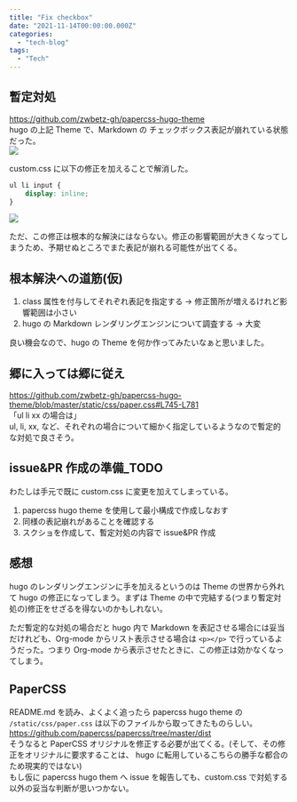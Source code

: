 ```yaml
---
title: "Fix checkbox"
date: "2021-11-14T00:00:00.000Z"
categories: 
  - "tech-blog"
tags:
  - "Tech"
---
```


## 暫定対処
https://github.com/zwbetz-gh/papercss-hugo-theme  
hugo の上記 Theme で、Markdown の チェックボックス表記が崩れている状態だった。  
![](/images/SS_2021-11-14_17.56.27.png)

custom.css に以下の修正を加えることで解消した。  
```custom.css
ul li input {
    display: inline;
}
```
![](/images/SS_2021-11-14_17.58.15.png)

ただ、この修正は根本的な解決にはならない。修正の影響範囲が大きくなってしまうため、予期せぬところでまた表記が崩れる可能性が出てくる。  

## 根本解決への道筋(仮)
1. class 属性を付与してそれぞれ表記を指定する → 修正箇所が増えるけれど影響範囲は小さい
2. hugo の Markdown レンダリングエンジンについて調査する → 大変

良い機会なので、hugo の Theme を何か作ってみたいなぁと思いました。

## 郷に入っては郷に従え
https://github.com/zwbetz-gh/papercss-hugo-theme/blob/master/static/css/paper.css#L745-L781  
「ul li xx の場合は」  
ul, li, xx, など、それぞれの場合について細かく指定しているようなので暫定的な対処で良さそう。

## issue&PR 作成の準備_TODO
わたしは手元で既に custom.css に変更を加えてしまっている。
1. papercss hugo theme を使用して最小構成で作成しなおす
2. 同様の表記崩れがあることを確認する
3. スクショを作成して、暫定対処の内容で issue&PR 作成

## 感想
hugo のレンダリングエンジンに手を加えるというのは Theme の世界から外れて hugo の修正になってしまう。まずは Theme の中で完結する(つまり暫定対処の)修正をせざるを得ないのかもしれない。  

ただ暫定的な対処の場合だと hugo 内で Markdown を表記させる場合には妥当だけれども、Org-mode からリスト表示させる場合は `<p></p>` で行っているようだった。つまり Org-mode から表示させたときに、この修正は効かなくなってしまう。

## PaperCSS
README.md を読み、よくよく追ったら papercss hugo theme の `/static/css/paper.css` は以下のファイルから取ってきたものらしい。  
https://github.com/papercss/papercss/tree/master/dist  
そうなると PaperCSS オリジナルを修正する必要が出てくる。(そして、その修正をオリジナルに要求することは、 hugo に転用しているこちらの勝手な都合のため現実的ではない)  
もし仮に papercss hugo them へ issue を報告しても、custom.css で対処する以外の妥当な判断が思いつかない。  
